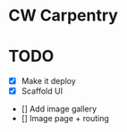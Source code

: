 # CW Carpentry

# TODO

- [x] Make it deploy
- [x] Scaffold UI
- [] Add image gallery
- [] Image page + routing

